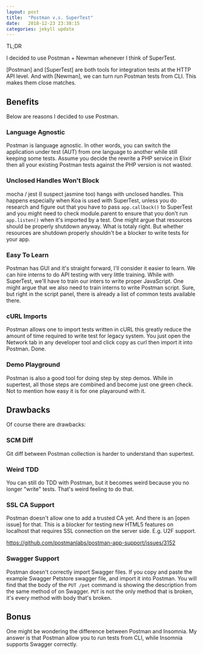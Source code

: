 ```yaml
---
layout: post
title:  "Postman v.s. SuperTest"
date:   2018-12-23 23:38:15
categories: jekyll update
---
```


TL;DR

I decided to use Postman + Newman whenever I think of SuperTest.

[Postman] and [SuperTest] are both tools for integration tests at the HTTP API
level. And with [Newman], we can turn run Postman tests from CLI. This makes
them close matches.

## Benefits

Below are reasons I decided to use Postman.

### Language Agnostic

Postman is language agnostic. In other words, you can switch the application
under test (AUT) from one language to another while still keeping some tests.
Assume you decide the rewrite a PHP service in Elixir then all your existing
Postman tests against the PHP version is not wasted.

### Unclosed Handles Won't Block

mocha / jest (I suspect jasmine too) hangs with unclosed handles. This happens
especially when Koa is used with SuperTest, unless you do research and figure
out that you have to pass `app.callback()` to SuperTest and you might need to
check module.parent to ensure that you don't run `app.listen()` when it's
imported by a test. One might argue that resources should be properly shutdown
anyway. What is totaly right. But whether resources are shutdown properly
shouldn't be a blocker to write tests for your app.

### Easy To Learn

Postman has GUI and it's straight forward, I'll consider it easier to learn. We
can hire interns to do API testing with very little training. While with
SuperTest, we'll have to train our inters to write proper JavaScript. One might
argue that we also need to train interns to write Postman script. Sure, but
right in the script panel, there is already a list of common tests available
there.

### cURL Imports

Postman allows one to import tests written in cURL this greatly reduce the
amount of time required to write test for legacy system. You just open the
Network tab in any developer tool and click copy as curl then import it into
Postman. Done.

### Demo Playground

Postman is also a good tool for doing step by step demos. While in supertest,
all those steps are combined and become just one green check. Not to mention
how easy it is for one playaround with it.

## Drawbacks

Of course there are drawbacks:

### SCM Diff

Git diff between Postman collection is harder to understand than supertest.

### Weird TDD

You can still do TDD with Postman, but it becomes weird because you no longer
"write" tests. That's weird feeling to do that.

### SSL CA Support

Postman doesn't allow one to add a trusted CA yet. And there is an [open issue]
for that. This is a blocker for testing new HTML5 features on localhost that
requires SSL connection on the server side. E.g. U2F support.

https://github.com/postmanlabs/postman-app-support/issues/3152

### Swagger Support

Postman doesn't correctly import Swagger files. If you copy and paste the
example Swagger Petstore swagger file, and import it into Postman. You will
find that the body of the `PUT /pet` command is showing the description from
the same method of on Swagger. `PUT` is not the only method that is broken,
it's every method with body that's broken.

## Bonus

One might be wondering the difference between Postman and Insomnia. My answer
is that Postman allow you to run tests from CLI, while Insomnia supports
Swagger correctly.
